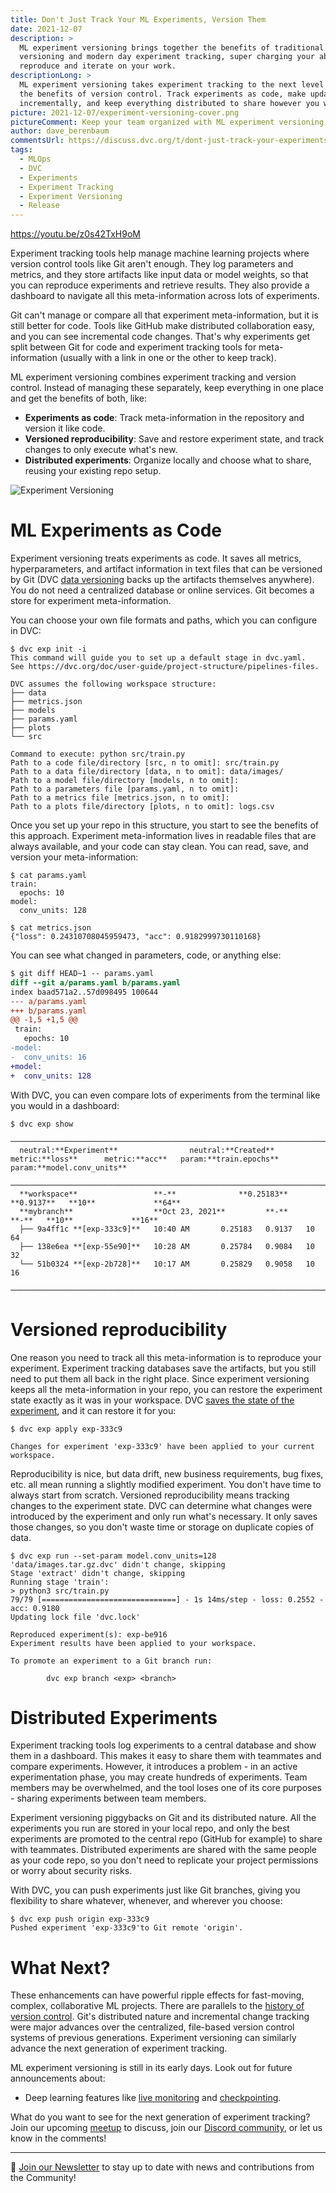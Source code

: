```yaml
---
title: Don't Just Track Your ML Experiments, Version Them
date: 2021-12-07
description: >
  ML experiment versioning brings together the benefits of traditional code
  versioning and modern day experiment tracking, super charging your ability to
  reproduce and iterate on your work.
descriptionLong: >
  ML experiment versioning takes experiment tracking to the next level by adding
  the benefits of version control. Track experiments as code, make updates
  incrementally, and keep everything distributed to share however you want.
picture: 2021-12-07/experiment-versioning-cover.png
pictureComment: Keep your team organized with ML experiment versioning.
author: dave_berenbaum
commentsUrl: https://discuss.dvc.org/t/dont-just-track-your-experiments-version-them/996
tags:
  - MLOps
  - DVC
  - Experiments
  - Experiment Tracking
  - Experiment Versioning
  - Release
---
```


https://youtu.be/z0s42TxH9oM

Experiment tracking tools help manage machine learning projects where version
control tools like Git aren't enough. They log parameters and metrics, and they
store artifacts like input data or model weights, so that you can reproduce
experiments and retrieve results. They also provide a dashboard to navigate all
this meta-information across lots of experiments.

Git can't manage or compare all that experiment meta-information, but it is
still better for code. Tools like GitHub make distributed collaboration easy,
and you can see incremental code changes. That's why experiments get split
between Git for code and experiment tracking tools for meta-information (usually
with a link in one or the other to keep track).

ML experiment versioning combines experiment tracking and version control.
Instead of managing these separately, keep everything in one place and get the
benefits of both, like:

- **Experiments as code**: Track meta-information in the repository and version
  it like code.
- **Versioned reproducibility**: Save and restore experiment state, and track
  changes to only execute what's new.
- **Distributed experiments**: Organize locally and choose what to share,
  reusing your existing repo setup.

![Experiment Versioning](../uploads/images/2021-12-07/exp-versioning.png)

# ML Experiments as Code

Experiment versioning treats experiments as code. It saves all metrics,
hyperparameters, and artifact information in text files that can be versioned by
Git (DVC [data versioning](https://dvc.org/doc/start/data-and-model-versioning)
backs up the artifacts themselves anywhere). You do not need a centralized
database or online services. Git becomes a store for experiment
meta-information.

You can choose your own file formats and paths, which you can configure in DVC:

```dvc
$ dvc exp init -i
This command will guide you to set up a default stage in dvc.yaml.
See https://dvc.org/doc/user-guide/project-structure/pipelines-files.

DVC assumes the following workspace structure:
├── data
├── metrics.json
├── models
├── params.yaml
├── plots
└── src

Command to execute: python src/train.py
Path to a code file/directory [src, n to omit]: src/train.py
Path to a data file/directory [data, n to omit]: data/images/
Path to a model file/directory [models, n to omit]:
Path to a parameters file [params.yaml, n to omit]:
Path to a metrics file [metrics.json, n to omit]:
Path to a plots file/directory [plots, n to omit]: logs.csv
```

Once you set up your repo in this structure, you start to see the benefits of
this approach. Experiment meta-information lives in readable files that are
always available, and your code can stay clean. You can read, save, and version
your meta-information:

```dvc
$ cat params.yaml
train:
  epochs: 10
model:
  conv_units: 128
```

```dvc
$ cat metrics.json
{"loss": 0.24310708045959473, "acc": 0.9182999730110168}
```

You can see what changed in parameters, code, or anything else:

```diff
$ git diff HEAD~1 -- params.yaml
diff --git a/params.yaml b/params.yaml
index baad571a2..57d098495 100644
--- a/params.yaml
+++ b/params.yaml
@@ -1,5 +1,5 @@
 train:
   epochs: 10
-model:
-  conv_units: 16
+model:
+  conv_units: 128
```

With DVC, you can even compare lots of experiments from the terminal like you
would in a dashboard:

```dvctable
$ dvc exp show
 ─────────────────────────────────────────────────────────────────────────────────────────────
  neutral:**Experiment**                neutral:**Created**           metric:**loss**      metric:**acc**   param:**train.epochs**   param:**model.conv_units**
 ─────────────────────────────────────────────────────────────────────────────────────────────
  **workspace**                 **-**              **0.25183**   **0.9137**   **10**             **64**
  **mybranch**                  **Oct 23, 2021**         **-**        **-**   **10**             **16**
  ├── 9a4ff1c **[exp-333c9]**   10:40 AM       0.25183   0.9137   10             64
  ├── 138e6ea **[exp-55e90]**   10:28 AM       0.25784   0.9084   10             32
  └── 51b0324 **[exp-2b728]**   10:17 AM       0.25829   0.9058   10             16
 ─────────────────────────────────────────────────────────────────────────────────────────────
```

# Versioned reproducibility

One reason you need to track all this meta-information is to reproduce your
experiment. Experiment tracking databases save the artifacts, but you still need
to put them all back in the right place. Since experiment versioning keeps all
the meta-information in your repo, you can restore the experiment state exactly
as it was in your workspace. DVC
[saves the state of the experiment](https://dvc.org/blog/experiment-refs), and
it can restore it for you:

```dvc
$ dvc exp apply exp-333c9

Changes for experiment 'exp-333c9' have been applied to your current workspace.
```

Reproducibility is nice, but data drift, new business requirements, bug fixes,
etc. all mean running a slightly modified experiment. You don't have time to
always start from scratch. Versioned reproducibility means tracking changes to
the experiment state. DVC can determine what changes were introduced by the
experiment and only run what's necessary. It only saves those changes, so you
don't waste time or storage on duplicate copies of data.

```dvc
$ dvc exp run --set-param model.conv_units=128
'data/images.tar.gz.dvc' didn't change, skipping
Stage 'extract' didn't change, skipping
Running stage 'train':
> python3 src/train.py
79/79 [==============================] - 1s 14ms/step - loss: 0.2552 - acc: 0.9180
Updating lock file 'dvc.lock'

Reproduced experiment(s): exp-be916
Experiment results have been applied to your workspace.

To promote an experiment to a Git branch run:

        dvc exp branch <exp> <branch>
```

# Distributed Experiments

Experiment tracking tools log experiments to a central database and show them in
a dashboard. This makes it easy to share them with teammates and compare
experiments. However, it introduces a problem - in an active experimentation
phase, you may create hundreds of experiments. Team members may be overwhelmed,
and the tool loses one of its core purposes - sharing experiments between team
members.

Experiment versioning piggybacks on Git and its distributed nature. All the
experiments you run are stored in your local repo, and only the best experiments
are promoted to the central repo (GitHub for example) to share with teammates.
Distributed experiments are shared with the same people as your code repo, so
you don't need to replicate your project permissions or worry about security
risks.

With DVC, you can push experiments just like Git branches, giving you
flexibility to share whatever, whenever, and wherever you choose:

```dvc
$ dvc exp push origin exp-333c9
Pushed experiment 'exp-333c9'to Git remote 'origin'.
```

# What Next?

These enhancements can have powerful ripple effects for fast-moving, complex,
collaborative ML projects. There are parallels to the
[history of version control](https://ericsink.com/vcbe/html/history_of_version_control.html).
Git's distributed nature and incremental change tracking were major advances
over the centralized, file-based version control systems of previous
generations. Experiment versioning can similarly advance the next generation of
experiment tracking.

ML experiment versioning is still in its early days. Look out for future
announcements about:

- Deep learning features like [live monitoring](https://dvc.org/doc/dvclive) and
  [checkpointing](https://dvc.org/doc/user-guide/experiment-management/checkpoints).

What do you want to see for the next generation of experiment tracking? Join our
upcoming
[meetup](https://www.meetup.com/DVC-Community-Virtual-Meetups/events/282064369/)
to discuss, join our [Discord community](https://discord.com/invite/dvwXA2N), or
let us know in the comments!

---

📰 [Join our Newsletter](https://share.hsforms.com/1KRL5_dTbQMKfV7nDD6V-8g4sbyq)
to stay up to date with news and contributions from the Community!
